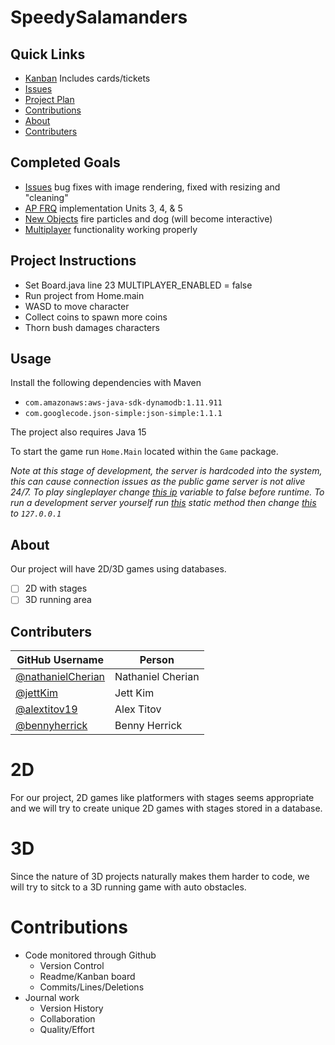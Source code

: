 # SpeedySalamanders

## Quick Links
- [Kanban](https://github.com/nathanielCherian/SpeedySalamanders/projects/1) Includes cards/tickets
- [Issues](https://github.com/nathanielCherian/SpeedySalamanders/issues)
- [Project Plan](https://docs.google.com/document/d/1mY7egnD32HIzg7C8C9wMr7rFPewVq4cXQqh_mbIy8mc/edit?usp=sharing)
- [Contributions](https://github.com/nathanielCherian/SpeedySalamanders/graphs/contributors)
- [About](https://github.com/nathanielCherian/SpeedySalamanders#about)
- [Contributers](https://github.com/nathanielCherian/SpeedySalamanders#contributers)
## Completed Goals
- [Issues](https://github.com/nathanielCherian/SpeedySalamanders/issues) bug fixes with image rendering, fixed with resizing and "cleaning"
- [AP FRQ](https://github.com/nathanielCherian/SpeedySalamanders/tree/master/src/APFRQ) implementation Units 3, 4, & 5
- [New Objects](https://github.com/nathanielCherian/SpeedySalamanders/tree/master/src/Game/Objects) fire particles and dog (will become interactive)
- [Multiplayer](https://github.com/nathanielCherian/SpeedySalamanders/tree/master/src/Game/Multiplayer) functionality working properly
## Project Instructions
- Set Board.java line 23 MULTIPLAYER_ENABLED = false
- Run project from Home.main
- WASD to move character
- Collect coins to spawn more coins
- Thorn bush damages characters
## Usage
Install the following dependencies with Maven
- ```com.amazonaws:aws-java-sdk-dynamodb:1.11.911```
- ```com.googlecode.json-simple:json-simple:1.1.1```

The project also requires Java 15

To start the game run ```Home.Main``` located within the ```Game``` package.

*Note at this stage of development, the server is hardcoded into the system, this can cause connection issues as the public game server is not alive 24/7. To play singleplayer change [this ip](https://github.com/nathanielCherian/SpeedySalamanders/blob/master/src/Game/Board.java#L26) variable to false before runtime. To run a development server yourself run [this](https://github.com/nathanielCherian/SpeedySalamanders/blob/master/src/Game/Multiplayer/ServerMain.java#L23) static method then change [this](https://github.com/nathanielCherian/SpeedySalamanders/blob/master/src/Game/Board.java#L42) to `127.0.0.1`*


## About
Our project will have 2D/3D games using databases. 
- [ ] 2D with stages
- [ ] 3D running area

## Contributers
| GitHub Username | Person |
| --- | --- |
| [@nathanielCherian](https://github.com/VihanJ) | Nathaniel Cherian |
| [@jettKim](https://github.com/JettKim) | Jett Kim |
| [@alextitov19](https://github.com/alextitov19) | Alex Titov |
| [@bennyherrick](https://github.com/bennyherrick) | Benny Herrick |

# 2D
For our project, 2D games like platformers with stages seems appropriate and we will try to create unique 2D games with stages stored in a database.
# 3D
Since the nature of 3D projects naturally makes them harder to code, we will try to sitck to a 3D running game with auto obstacles.
# Contributions
- Code monitored through Github 
  - Version Control
  - Readme/Kanban board
  - Commits/Lines/Deletions
- Journal work
  - Version History
  - Collaboration
  - Quality/Effort

